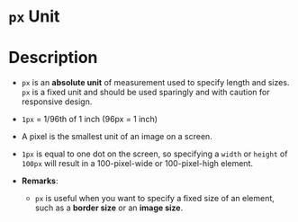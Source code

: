 # `px` Unit

# Description

- `px` is an **absolute unit** of measurement used to specify length and sizes. `px` is a fixed unit and should be used sparingly and with caution for responsive design.
- `1px` = 1/96th of 1 inch (96px = 1 inch)
- A pixel is the smallest unit of an image on a screen.
- `1px` is equal to one dot on the screen, so specifying a `width` or `height` of `100px` will result in a 100-pixel-wide or 100-pixel-high element.

- **Remarks**:
  - `px` is useful when you want to specify a fixed size of an element, such as a **border size** or an **image size**.
